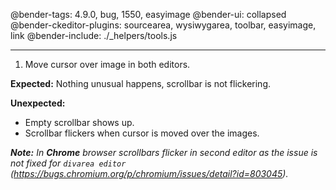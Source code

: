 @bender-tags: 4.9.0, bug, 1550, easyimage
@bender-ui: collapsed
@bender-ckeditor-plugins: sourcearea, wysiwygarea, toolbar, easyimage, link
@bender-include: ./_helpers/tools.js

----

1. Move cursor over image in both editors.

**Expected:** Nothing unusual happens, scrollbar is not flickering.

**Unexpected:**
* Empty scrollbar shows up.
* Scrollbar flickers when cursor is moved over the images.

_**Note:** In **Chrome** browser scrollbars flicker in second editor as the issue is not fixed
for `divarea editor` (https://bugs.chromium.org/p/chromium/issues/detail?id=803045)._

